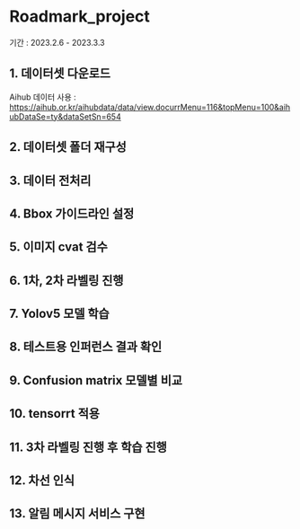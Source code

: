 # Roadmark_project

기간 : 2023.2.6 - 2023.3.3


## 1. 데이터셋 다운로드
Aihub 데이터 사용 : https://aihub.or.kr/aihubdata/data/view.docurrMenu=116&topMenu=100&aihubDataSe=ty&dataSetSn=654


## 2. 데이터셋 폴더 재구성

## 3. 데이터 전처리

## 4. Bbox 가이드라인 설정

## 5. 이미지 cvat 검수

## 6. 1차, 2차 라벨링 진행

## 7. Yolov5 모델 학습

## 8. 테스트용 인퍼런스 결과 확인

## 9. Confusion matrix 모델별 비교

## 10. tensorrt 적용

## 11. 3차 라벨링 진행 후 학습 진행

## 12. 차선 인식 

## 13. 알림 메시지 서비스 구현
